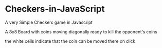 # Checkers-in-JavaScript
A very Simple Checkers game in Javascript

A 8x8 Board with coins moving diagonally ready to kill the opponent's coins 

the white cells indicate that the coin can be moved there on click 

